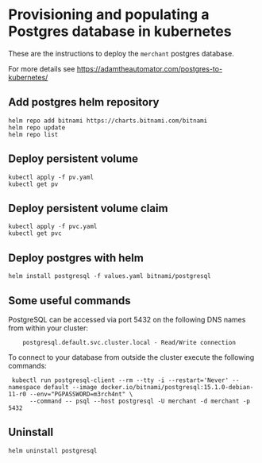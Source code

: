 # Provisioning and populating a Postgres database in kubernetes 

These are the instructions to deploy the `merchant` postgres database.

For more details see https://adamtheautomator.com/postgres-to-kubernetes/

## Add postgres helm repository
```shell
helm repo add bitnami https://charts.bitnami.com/bitnami
helm repo update
helm repo list
```

## Deploy persistent volume
```shell
kubectl apply -f pv.yaml
kubectl get pv
```

## Deploy persistent volume claim
```shell
kubectl apply -f pvc.yaml
kubectl get pvc
```

## Deploy postgres with helm
```shell
helm install postgresql -f values.yaml bitnami/postgresql
```

## Some useful commands

PostgreSQL can be accessed via port 5432 on the following DNS names from within your cluster:

```shell
    postgresql.default.svc.cluster.local - Read/Write connection
```

To connect to your database from outside the cluster execute the following commands:

```shell
 kubectl run postgresql-client --rm --tty -i --restart='Never' --namespace default --image docker.io/bitnami/postgresql:15.1.0-debian-11-r0 --env="PGPASSWORD=m3rch4nt" \
      --command -- psql --host postgresql -U merchant -d merchant -p 5432
```
## Uninstall
```shell
helm uninstall postgresql
```